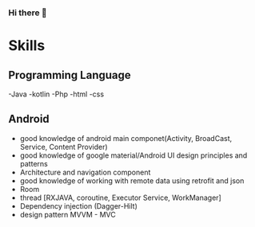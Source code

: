 ### Hi there 👋

# Skills

## Programming Language

-Java    -kotlin    -Php    -html    -css

## Android
- good knowledge of android main componet(Activity, BroadCast, Service, Content Provider)
- good knowledge of google material/Android UI design principles and patterns
- Architecture and navigation component
- good knowledge of working with remote data using retrofit and json
- Room
- thread [RXJAVA, coroutine, Executor Service, WorkManager]
- Dependency injection (Dagger-Hilt)
- design pattern MVVM - MVC

